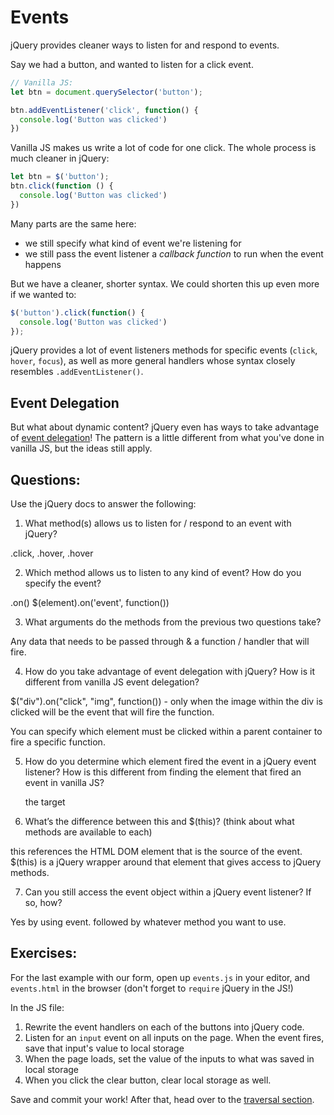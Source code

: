 # Events

jQuery provides cleaner ways to listen for and respond to events.

Say we had a button, and wanted to listen for a click event.

```JavaScript
// Vanilla JS:
let btn = document.querySelector('button');

btn.addEventListener('click', function() {
  console.log('Button was clicked')
})

```

Vanilla JS makes us write a lot of code for one click. The whole process is much cleaner in jQuery:

```JavaScript
let btn = $('button');
btn.click(function () {
  console.log('Button was clicked')
})

```

Many parts are the same here:
- we still specify what kind of event we're listening for
- we still pass the event listener a _callback function_ to run when the event happens

But we have a cleaner, shorter syntax. We could shorten this up even more if we wanted to:

```JavaScript
$('button').click(function() {
  console.log('Button was clicked')
});
```

jQuery provides a lot of event listeners methods for specific events (`click`, `hover`, `focus`), as well as more general handlers whose syntax closely resembles `.addEventListener()`.

## Event Delegation
But what about dynamic content? jQuery even has ways to take advantage of [event delegation](https://learn.jquery.com/events/event-delegation/)! The pattern is a little different from what you've done in vanilla JS, but the ideas still apply.


## Questions:
Use the jQuery docs to answer the following:

1. What method(s) allows us to listen for / respond to an event with jQuery?

.click, .hover, .hover

2. Which method allows us to listen to any kind of event? How do you specify the event?

.on()
$(element).on('event', function())

3. What arguments do the methods from the previous two questions take?

  Any data that needs to be passed through & a function / handler that will fire.

4. How do you take advantage of event delegation with jQuery? How is it different from vanilla JS event delegation?

  $("div").on("click", "img", function()) - only when the image within the div is clicked will be the event that will fire the function.  

  You can specify which element must be clicked within a parent container to fire a specific function.

5. How do you determine which element fired the event in a jQuery event listener? How is this different from finding the element that fired an event in vanilla JS?

    the target

6. What’s the difference between this and $(this)? (think about what methods are available to each)

  this references the HTML DOM element that is the source of the event.
  $(this) is a jQuery wrapper around that element that gives access to jQuery methods.

7. Can you still access the event object within a jQuery event listener? If so, how?

  Yes by using event. followed by whatever method you want to use.

## Exercises:

For the last example with our form, open up `events.js` in your editor, and `events.html` in the browser (don't forget to `require` jQuery in the JS!)

In the JS file:
1. Rewrite the event handlers on each of the buttons into jQuery code.
2. Listen for an `input` event on all inputs on the page. When the event fires, save that input's value to local storage
3. When the page loads, set the value of the inputs to what was saved in local storage
4. When you click the clear button, clear local storage as well.

Save and commit your work! After that, head over to the [traversal section](../part-4-traversal/).
